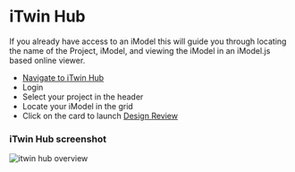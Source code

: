 # iTwin Hub

If you already have access to an iModel this will guide you through locating the name of the Project, iModel, and viewing the iModel in an iModel.js based online viewer.

- [Navigate to iTwin Hub](https://itwin.bentley.com/)
- Login
- Select your project in the header
- Locate your iModel in the grid
- Click on the card to launch [Design Review](https://www.bentley.com/en/products/product-line/digital-twins/itwin-design-review/project-coordination)


### iTwin Hub screenshot
![itwin hub overview]($docs/learning/tutorials/images/itwin-hub.png)

